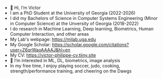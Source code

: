 - 👋 Hi, I’m Victor
- I am a PhD Student at the University of Georgia (2022-2026)
- I did my Bachelors of Science in Computer Systems Engineering (Minor in Computer Science) at the Unversity of Georgia (2018-2022)
- I do research in Machine Learning, Deep learning, Biometrics, Human Computer Interaction, and other areas
- My Lab's webpage: https://milab.uga.edu
- My Google Scholar: https://scholar.google.com/citations?user=Z6qrWaoAAAAJ&hl=en
- My CV: https://victor-philippe-cv.tiiny.site 
- 👀 I’m interested in ML, DL, biometrics, image analysis
- In my free time, I enjoy playing soccer, judo, cooking, strength/performance training, and cheering on the Dawgs 
